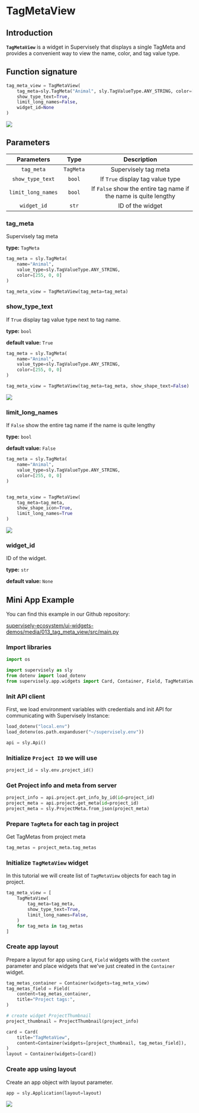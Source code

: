 # TagMetaView

## Introduction

**`TagMetaView`** is a widget in Supervisely that displays a single TagMeta and provides a convenient way to view the name, color, and tag value type.

## Function signature

```python
tag_meta_view = TagMetaView(
    tag_meta=sly.TagMeta("Animal", sly.TagValueType.ANY_STRING, color=[255, 0, 0]),
    show_type_text=True,
    limit_long_names=False,
    widget_id=None
)
```

![](https://github.com/supervisely-ecosystem/ui-widgets-demos/assets/48913536/31589e86-d107-4d53-967e-43a48affcf05)

## Parameters

|     Parameters     |    Type   |                            Description                           |
| :----------------: | :-------: | :--------------------------------------------------------------: |
|     `tag_meta`     | `TagMeta` |                       Supervisely tag meta                       |
|  `show_type_text`  |   `bool`  |                 If `True` display tag value type                 |
| `limit_long_names` |   `bool`  | If `False` show the entire tag name if the name is quite lengthy |
|     `widget_id`    |   `str`   |                         ID of the widget                         |

### tag\_meta

Supervisely tag meta

**type:** `TagMeta`

```python
tag_meta = sly.TagMeta(
    name="Animal",
    value_type=sly.TagValueType.ANY_STRING,
    color=[255, 0, 0]
)

tag_meta_view = TagMetaView(tag_meta=tag_meta)
```

### show\_type\_text

If `True` display tag value type next to tag name.

**type:** `bool`

**default value:** `True`

```python
tag_meta = sly.TagMeta(
    name="Animal",
    value_type=sly.TagValueType.ANY_STRING,
    color=[255, 0, 0]
)

tag_meta_view = TagMetaView(tag_meta=tag_meta, show_shape_text=False)
```

![](https://github.com/supervisely-ecosystem/ui-widgets-demos/assets/48913536/4313a0c3-d596-40e5-8c66-fa3f92b11b2f)

### limit\_long\_names

If `False` show the entire tag name if the name is quite lengthy

**type:** `bool`

**default value:** `False`

```python
tag_meta = sly.TagMeta(
    name="Animal",
    value_type=sly.TagValueType.ANY_STRING,
    color=[255, 0, 0]
)


tag_meta_view = TagMetaView(
    tag_meta=tag_meta,
    show_shape_icon=True,
    limit_long_names=True
)
```

![](https://github.com/supervisely-ecosystem/ui-widgets-demos/assets/48913536/fea29ce0-5198-485c-a97a-53a32b1077b5)

### widget\_id

ID of the widget.

**type:** `str`

**default value:** `None`

## Mini App Example

You can find this example in our Github repository:

[supervisely-ecosystem/ui-widgets-demos/media/013\_tag\_meta\_view/src/main.py](https://github.com/supervisely-ecosystem/ui-widgets-demos/blob/master/media/013\_tag\_meta\_view/src/main.py)

### Import libraries

```python
import os

import supervisely as sly
from dotenv import load_dotenv
from supervisely.app.widgets import Card, Container, Field, TagMetaView, ProjectThumbnail
```

### Init API client

First, we load environment variables with credentials and init API for communicating with Supervisely Instance:

```python
load_dotenv("local.env")
load_dotenv(os.path.expanduser("~/supervisely.env"))

api = sly.Api()
```

### Initialize `Project ID` we will use

```python
project_id = sly.env.project_id()
```

### Get Project info and meta from server

```python
project_info = api.project.get_info_by_id(id=project_id)
project_meta = api.project.get_meta(id=project_id)
project_meta = sly.ProjectMeta.from_json(project_meta)
```

### Prepare `TagMeta` for each tag in project

Get TagMetas from project meta

```python
tag_metas = project_meta.tag_metas
```

### Initialize `TagMetaView` widget

In this tutorial we will create list of `TagMetaView` objects for each tag in project.

```python
tag_meta_view = [
    TagMetaView(
        tag_meta=tag_meta,
        show_type_text=True,
        limit_long_names=False,
    )
    for tag_meta in tag_metas
]
```

### Create app layout

Prepare a layout for app using `Card`, `Field` widgets with the `content` parameter and place widgets that we've just created in the `Container` widget.

```python
tag_metas_container = Container(widgets=tag_meta_view)
tag_metas_field = Field(
    content=tag_metas_container,
    title="Project tags:",
)

# create widget ProjectThumbnail
project_thumbnail = ProjectThumbnail(project_info)

card = Card(
    title="TagMetaView",
    content=Container(widgets=[project_thumbnail, tag_metas_field]),
)
layout = Container(widgets=[card])
```

### Create app using layout

Create an app object with layout parameter.

```python
app = sly.Application(layout=layout)
```

![](https://github.com/supervisely-ecosystem/ui-widgets-demos/assets/48913536/98452051-08ea-4596-a515-483a632608bd)
